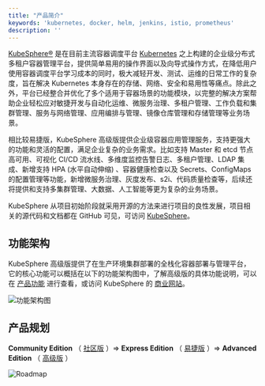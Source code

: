 ```yaml
---
title: "产品简介"
keywords: 'kubernetes, docker, helm, jenkins, istio, prometheus'
description: ''
---
```


[KubeSphere®️](https://kubesphere.io) 是在目前主流容器调度平台 [Kubernetes](https://kubernetes.io) 之上构建的企业级分布式多租户容器管理平台，提供简单易用的操作界面以及向导式操作方式，在降低用户使用容器调度平台学习成本的同时，极大减轻开发、测试、运维的日常工作的复杂度，旨在解决 Kubernetes 本身存在的存储、网络、安全和易用性等痛点。除此之外，平台已经整合并优化了多个适用于容器场景的功能模块，以完整的解决方案帮助企业轻松应对敏捷开发与自动化运维、微服务治理、多租户管理、工作负载和集群管理、服务与网络管理、应用编排与管理、镜像仓库管理和存储管理等业务场景。

相比较易捷版，KubeSphere 高级版提供企业级容器应用管理服务，支持更强大的功能和灵活的配置，满足企业复杂的业务需求。比如支持 Master 和 etcd 节点高可用、可视化 CI/CD 流水线、多维度监控告警日志、多租户管理、LDAP 集成、新增支持 HPA (水平自动伸缩) 、容器健康检查以及 Secrets、ConfigMaps 的配置管理等功能，新增微服务治理、灰度发布、s2i、代码质量检查等，后续还将提供和支持多集群管理、大数据、人工智能等更为复杂的业务场景。

KubeSphere 从项目初始阶段就采用开源的方法来进行项目的良性发展，项目相关的源代码和文档都在 GitHub 可见，可访问 [KubeSphere](https://github.com/kubesphere)。

## 功能架构

KubeSphere 高级版提供了在生产环境集群部署的全栈化容器部署与管理平台，它的核心功能可以概括在以下的功能架构图中，了解高级版的具体功能说明，可以在 [产品功能](../features) 进行查看，或访问 KubeSphere 的 [商业网站](https://kubesphere.qingcloud.com/)。

![功能架构图](/2.0.0-architecture.svg)

## 产品规划

**Community Edition** （ [社区版](https://kubesphere.qingcloud.com/#category) ）=> **Express Edition** （ [易捷版](https://kubesphere.qingcloud.com/#category) ）=> **Advanced Edition** （ [高级版](https://kubesphere.qingcloud.com/#category) ）

![Roadmap](/roadmap-new.svg)

